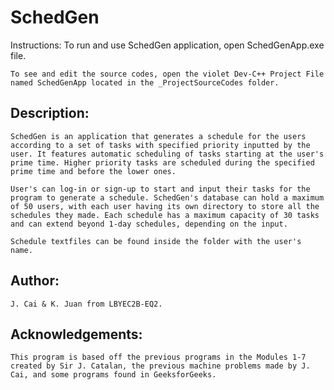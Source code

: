 # SchedGen
Instructions:
    To run and use SchedGen application, open SchedGenApp.exe file.

    To see and edit the source codes, open the violet Dev-C++ Project File named SchedGenApp located in the _ProjectSourceCodes folder.

## Description:
    SchedGen is an application that generates a schedule for the users according to a set of tasks with specified priority inputted by the user. It features automatic scheduling of tasks starting at the user's prime time. Higher priority tasks are scheduled during the specified prime time and before the lower ones.

    User's can log-in or sign-up to start and input their tasks for the program to generate a schedule. SchedGen's database can hold a maximum of 50 users, with each user having its own directory to store all the schedules they made. Each schedule has a maximum capacity of 30 tasks and can extend beyond 1-day schedules, depending on the input. 

    Schedule textfiles can be found inside the folder with the user's name.

## Author: 
    J. Cai & K. Juan from LBYEC2B-EQ2.

## Acknowledgements:
    This program is based off the previous programs in the Modules 1-7 created by Sir J. Catalan, the previous machine problems made by J. Cai, and some programs found in GeeksforGeeks.
